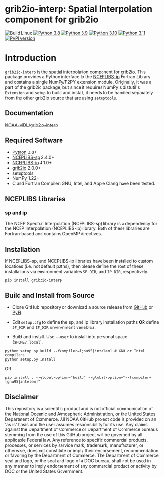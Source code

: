 # grib2io-interp: Spatial Interpolation component for grib2io

![Build Linux](https://github.com/NOAA-MDL/grib2io-interp/actions/workflows/build_linux.yml/badge.svg)
[![Python 3.8](https://img.shields.io/badge/python-3.8-blue.svg)](https://www.python.org/downloads/release/python-380/)
[![Python 3.9](https://img.shields.io/badge/python-3.9-blue.svg)](https://www.python.org/downloads/release/python-390/)
[![Python 3.10](https://img.shields.io/badge/python-3.10-blue.svg)](https://www.python.org/downloads/release/python-3100/)
[![Python 3.11](https://img.shields.io/badge/python-3.11-blue.svg)](https://www.python.org/downloads/release/python-3110/)
[![PyPI version](https://badge.fury.io/py/grib2io.svg)](https://badge.fury.io/py/grib2io-interp)

# Introduction
`grib2io-interp` is the spatial interpolation component for [grib2io](https://github.com/NOAA-MDL/grib2io).  This package provides a Python interface to the [NCEPLIBS-ip](https://github.com/NOAA-EMC/NCEPLIBS-ip) Fortran Library and contains a single NumPy/F2PY extension module.  Originally, it was a part of the grib2io package, but since it requires NumPy's distutil's `Extension` and `setup` to build and install, it needs to be handled separately from the other grib2io source that are using `setuptools`.

## Documentation
[NOAA-MDL/grib2io-interp](https://noaa-mdl.github.io/grib2io-interp/grib2io-interp.html)

## Required Software
* [Python](https://python.org) 3.8+
* [NCEPLIBS-sp](https://github.com/NOAA-EMC/NCEPLIBS-sp) 2.4.0+
* [NCEPLIBS-ip](https://github.com/NOAA-EMC/NCEPLIBS-ip) 4.1.0+
* [grib2io](https://github.com/NOAA-MDL/grib2io) 2.0.0+
* setuptools
* NumPy 1.22+
* C and Fortran Compiler: GNU, Intel, and Apple Clang have been tested.

## NCEPLIBS Libraries

### sp and ip
The NCEP Spectral Interpolation (NCEPLIBS-sp) library is a dependency for the NCEP Interpolation (NCEPLIBS-ip) library.  Both of these libraries are Fortran-based and contains OpenMP directives.

## Installation
If NCEPLIBS-sp, and NCEPLIBS-ip libraries have been installed to custom locations (i.e. not default paths), then please define the root of these installations via environment variables `SP_DIR`, and `IP_DIR`, respectively.
```shell
pip install grib2io-interp
```

## Build and Install from Source

* Clone GitHub repository or download a source release from [GitHub](https://github.com/NOAA-MDL/grib2io-interp) or [PyPI](https://pypi.python.org/pypi/grib2io-interp).

* Edit `setup.cfg` to define the sp, and ip library installation paths __OR__ define `SP_DIR` and `IP_DIR` environment variables.

* Build and install.  Use `--user` to install into personal space (`$HOME/.local`).

```shell
python setup.py build --fcompiler=[gnu95|intelem] # GNU or Intel compilers
python setup.py install
```
OR
```shell
pip install . --global-option="build" --global-option="--fcompiler=[gnu95|intelem]"
```

## Disclaimer

This repository is a scientific product and is not official communication of the National Oceanic and Atmospheric Administration, or the United States Department of Commerce. All NOAA GitHub project code is provided on an 'as is' basis and the user assumes responsibility for its use. Any claims against the Department of Commerce or Department of Commerce bureaus stemming from the use of this GitHub project will be governed by all applicable Federal law. Any reference to specific commercial products, processes, or services by service mark, trademark, manufacturer, or otherwise, does not constitute or imply their endorsement, recommendation or favoring by the Department of Commerce. The Department of Commerce seal and logo, or the seal and logo of a DOC bureau, shall not be used in any manner to imply endorsement of any commercial product or activity by DOC or the United States Government.
